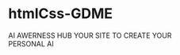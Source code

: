 # htmlCss-GDME

 AI AWERNESS HUB
     YOUR SITE TO CREATE YOUR  
                   PERSONAL AI   
                   
